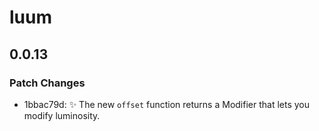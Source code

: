 # luum

## 0.0.13

### Patch Changes

- 1bbac79d: ✨ The new `offset` function returns a Modifier<HSL> that lets you modify luminosity.
